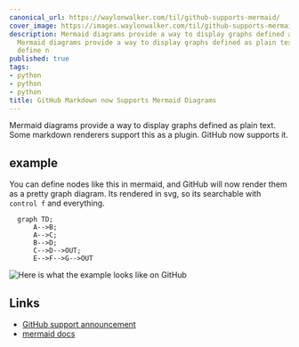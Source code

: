 ```yaml
---
canonical_url: https://waylonwalker.com/til/github-supports-mermaid/
cover_image: https://images.waylonwalker.com/til/github-supports-mermaid.png
description: Mermaid diagrams provide a way to display graphs defined as plain text.
  Mermaid diagrams provide a way to display graphs defined as plain text. You can
  define n
published: true
tags:
- python
- python
- python
title: GitHub Markdown now Supports Mermaid Diagrams
---
```


Mermaid diagrams provide a way to display graphs defined as plain text. Some markdown renderers support this as a plugin.  GitHub now supports it.

## example

You can define nodes like this in mermaid, and GitHub will now render them as a pretty graph diagram.  Its rendered in svg, so its searchable with `control f` and everything.

```mermaid
  graph TD;
      A-->B;
      A-->C;
      B-->D;
      C-->D-->OUT;
      E-->F-->G-->OUT
```

![Here is what the example looks like on GitHub](https://images.waylonwalker.com/example-gh-mermaid.png)

## Links

* [GitHub support announcement](https://github.blog/2022-02-14-include-diagrams-markdown-files-mermaid/)
* [mermaid docs](https://mermaid-js.github.io/mermaid/#/)
